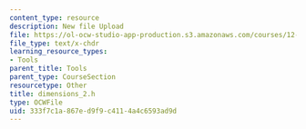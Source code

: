 ```yaml
---
content_type: resource
description: New file Upload
file: https://ol-ocw-studio-app-production.s3.amazonaws.com/courses/12-811-tropical-meteorology-spring-2011/333f7c1a867ed9f9c4114a4c6593ad9d_dimensions_2.h
file_type: text/x-chdr
learning_resource_types:
- Tools
parent_title: Tools
parent_type: CourseSection
resourcetype: Other
title: dimensions_2.h
type: OCWFile
uid: 333f7c1a-867e-d9f9-c411-4a4c6593ad9d
---
```

